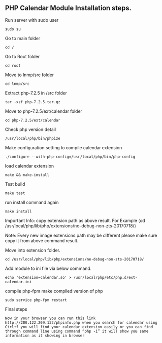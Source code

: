 
## PHP Calendar Module Installation steps.


Run server with sudo user

```
sudo su
```
Go to main folder 

```
cd /
```

Go to Root folder
```
cd root
```

Move to lnmp/src folder

```
cd lnmp/src
```
Extract php-7.2.5 in /src folder

```
tar -xzf php-7.2.5.tar.gz
```
Move to php-7.2.5/ext/calendar folder 

```
cd php-7.2.5/ext/calendar
```
Check php version detail
```
/usr/local/php/bin/phpize  
```
Make configuration setting to compile calendar extension
```
./configure --with-php-config=/usr/local/php/bin/php-config
```
load calendar extension
```
make && make-install
```
Test build 
```
make test
```
run install command again 
```
make install
```

Important Info:
copy extension path as above result.
For Example (cd /usr/local/php/lib/php/extensions/no-debug-non-zts-20170718/)

Note: Every new image extensions path may be different please make sure copy it from above command result.

Move into extension folder. 
```
cd /usr/local/php/lib/php/extensions/no-debug-non-zts-20170718/
```
Add module to ini file via below command.
```
echo 'extension=calendar.so' > /usr/local/php/etc/php.d/ext-calendar.ini
```
compile php-fpm make compiled version of php
```
sudo service php-fpm restart
```
Final steps
```
Now in your browser you can run this link http://200.122.209.132/phpinfo.php when you search for calendar using Ctrl+f you will find your calendar extension easily or you can find through command line using command “php -i” it will show you same information as it showing in browser
```












